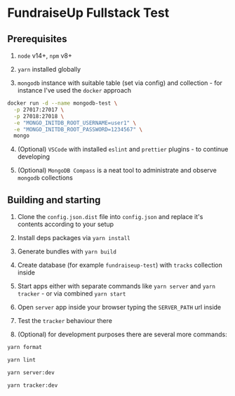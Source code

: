 # FundraiseUp Fullstack Test

## Prerequisites

1. `node` v14+, `npm` v8+

2. `yarn` installed globally

3. `mongodb` instance with suitable table (set via config) and collection - for instance I've used the `docker` approach

```bash
docker run -d --name mongodb-test \
  -p 27017:27017 \
  -p 27018:27018 \
  -e "MONGO_INITDB_ROOT_USERNAME=user1" \
  -e "MONGO_INITDB_ROOT_PASSWORD=1234567" \
  mongo
```

4. (Optional) `VSCode` with installed `eslint` and `prettier` plugins - to continue developing

5. (Optional) `MongoDB Compass` is a neat tool to administrate and observe `mongodb` collections

## Building and starting

1. Clone the `config.json.dist` file into `config.json` and replace it's contents according to your setup

2. Install deps packages via `yarn install`

3. Generate bundles with `yarn build`

4. Create database (for example `fundraiseup-test`) with `tracks` collection inside

5. Start apps either with separate commands like `yarn server` and `yarn tracker` - or via combined `yarn start`

6. Open `server` app inside your browser typing the `SERVER_PATH` url inside

7. Test the `tracker` behaviour there

8. (Optional) for development purposes there are several more commands:

```bash
yarn format

yarn lint

yarn server:dev

yarn tracker:dev
```

